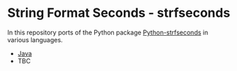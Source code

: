 # String Format Seconds - strfseconds

In this repository ports of the Python package 
[Python-strfseconds](https://github.com/remivisser/Python-strfseconds) 
in various languages. 

- [Java](https://github.com/remivisser/String-Format-Seconds/tree/main/Java)
- TBC


